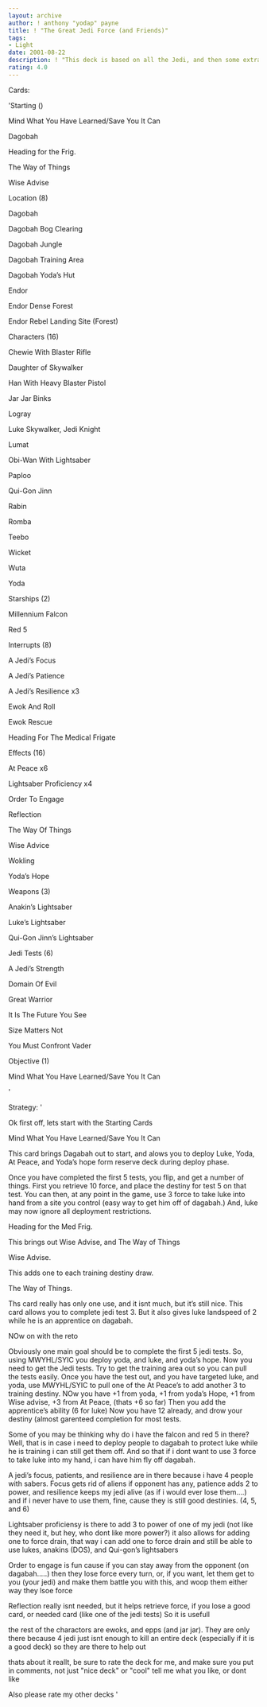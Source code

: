 ```yaml
---
layout: archive
author: ! anthony "yodap" payne
title: ! "The Great Jedi Force (and Friends)"
tags:
- Light
date: 2001-08-22
description: ! "This deck is based on all the Jedi, and then some extra friends to help out"
rating: 4.0
---
```

Cards: 

'Starting ()

Mind What You Have Learned/Save You It Can 

Dagobah 

Heading for the Frig.

The Way of Things

Wise Advise


Location (8)

Dagobah 

Dagobah Bog Clearing 

Dagobah Jungle 

Dagobah Training Area 

Dagobah Yoda’s Hut 

Endor 

Endor Dense Forest 

Endor Rebel Landing Site (Forest) 


Characters (16)

Chewie With Blaster Rifle 

Daughter of Skywalker 

Han With Heavy Blaster Pistol 

Jar Jar Binks 

Logray 

Luke Skywalker, Jedi Knight 

Lumat 

Obi-Wan With Lightsaber 

Paploo 

Qui-Gon Jinn 

Rabin 

Romba 

Teebo 

Wicket 

Wuta 

Yoda 


Starships (2)

Millennium Falcon 

Red 5 


Interrupts (8)

A Jedi’s Focus 

A Jedi’s Patience 

A Jedi’s Resilience  x3

Ewok And Roll 

Ewok Rescue 

Heading For The Medical Frigate 


Effects (16)

At Peace  x6

Lightsaber Proficiency  x4

Order To Engage 

Reflection 

The Way Of Things 

Wise Advice 

Wokling 

Yoda’s Hope 


Weapons (3)

Anakin’s Lightsaber 

Luke’s Lightsaber 

Qui-Gon Jinn’s Lightsaber 


Jedi Tests (6)

A Jedi’s Strength 

Domain Of Evil 

Great Warrior 

It Is The Future You See 

Size Matters Not 

You Must Confront Vader 


Objective (1)

Mind What You Have Learned/Save You It Can 

'

Strategy: '

Ok first off, lets start with the Starting Cards


Mind What You Have Learned/Save You It Can

This card brings Dagabah out to start, and alows you to deploy Luke, Yoda, At Peace, and Yoda’s hope form reserve deck during deploy phase.

Once you have completed the first 5 tests, you flip, and get a number of things. First you retrieve 10 force, and place the destiny for test 5 on that test. You can then, at any point in the game, use 3 force to take luke into hand from a site you control (easy way to get him off of dagabah.) And, luke may now ignore all deployment restrictions.


Heading for the Med Frig.

This brings out Wise Advise, and The Way of Things


Wise Advise.

This adds one to each training destiny draw.


The Way of Things.

Ths card really has only one use, and it isnt much, but it’s still nice. This card allows you to complete jedi test 3. But it also gives luke landspeed of 2 while he is an apprentice on dagabah.


NOw on with the reto


Obviously one main goal should be to complete the first 5 jedi tests. So, using MWYHL/SYIC you deploy yoda, and luke, and yoda’s hope. Now you need to get the Jedi tests. Try to get the training area out so you can pull the tests easily. Once you have the test out, and you have targeted luke, and yoda, use MWYHL/SYIC to pull one of the At Peace’s to add another 3 to training destiny. NOw you have +1 from yoda, +1 from yoda’s Hope, +1 from Wise advise, +3 from At Peace, (thats +6 so far) Then you add the apprentice’s ability (6 for luke) Now you have 12 already, and drow your destiny (almost garenteed completion for most tests.


Some of you may be thinking why do i have the falcon and red 5 in there? Well, that is in case i need to deploy people to dagabah to protect luke while he is training i can still get them off. And so that if i dont want to use 3 force to take luke into my hand, i can have him fly off dagabah.


A jedi’s focus, patients, and resilience are in there because i have 4 people with sabers. Focus gets rid of aliens if opponent has any, patience adds 2 to power, and resilience keeps my jedi alive (as if i would ever lose them....) and if i never have to use them, fine, cause they is still good destinies. (4, 5, and 6)


Lightsaber proficiensy is there to add 3 to power of one of my jedi (not like they need it, but hey, who dont like more power?) it also allows for adding one to force drain, that way i can add one to force drain and still be able to use lukes, anakins (DOS), and Qui-gon’s lightsabers


Order to engage is fun cause if you can stay away from the opponent (on dagabah.....) then they lose force every turn, or, if you want, let them get to you (your jedi) and make them battle you with this, and woop them either way they lsoe force


Reflection really isnt needed, but it helps retrieve force, if you lose a good card, or needed card (like one of the jedi tests) So it is usefull


the rest of the charactors are ewoks, and epps (and jar jar). They are only there because 4 jedi just isnt enough to kill an entire deck (especially if it is a good deck) so they are there to help out


thats about it reallt, be sure to rate the deck for me, and make sure you put in comments, not just "nice deck" or "cool" tell me what you like, or dont like


Also please rate my other decks '